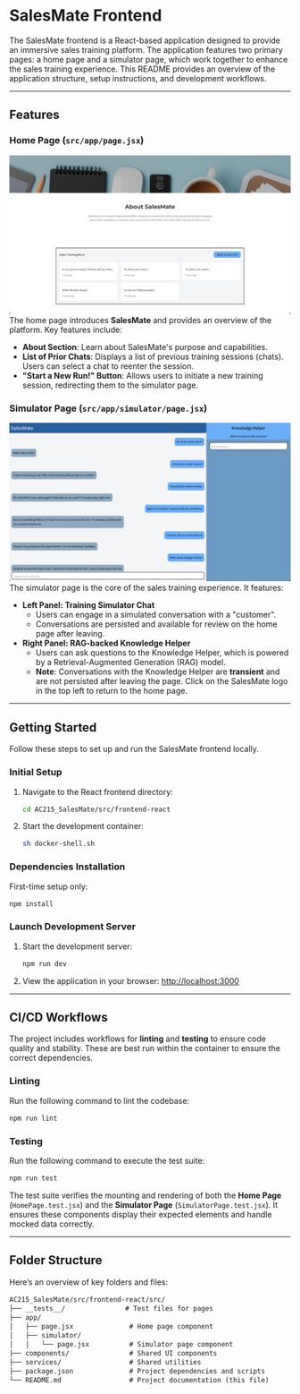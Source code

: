 
# SalesMate Frontend

The SalesMate frontend is a React-based application designed to provide an immersive sales training platform. The application features two primary pages: a home page and a simulator page, which work together to enhance the sales training experience. This README provides an overview of the application structure, setup instructions, and development workflows.

---

## Features

### **Home Page (`src/app/page.jsx`)**
![Mock](../../images/frontend_home_page_screenshot.png)
The home page introduces **SalesMate** and provides an overview of the platform. Key features include:
- **About Section**: Learn about SalesMate's purpose and capabilities.
- **List of Prior Chats**: Displays a list of previous training sessions (chats). Users can select a chat to reenter the session.
- **"Start a New Run!" Button**: Allows users to initiate a new training session, redirecting them to the simulator page.

### **Simulator Page (`src/app/simulator/page.jsx`)**
![Mock](../../images/frontend_simulator_page_screenshot.png)
The simulator page is the core of the sales training experience. It features:
- **Left Panel: Training Simulator Chat**
  - Users can engage in a simulated conversation with a "customer".
  - Conversations are persisted and available for review on the home page after leaving.
- **Right Panel: RAG-backed Knowledge Helper**
  - Users can ask questions to the Knowledge Helper, which is powered by a Retrieval-Augmented Generation (RAG) model.
  - **Note**: Conversations with the Knowledge Helper are **transient** and are not persisted after leaving the page.
Click on the SalesMate logo in the top left to return to the home page.

---

## Getting Started

Follow these steps to set up and run the SalesMate frontend locally.

### **Initial Setup**
1. Navigate to the React frontend directory:
   ```bash
   cd AC215_SalesMate/src/frontend-react
   ```
2. Start the development container:
   ```bash
   sh docker-shell.sh
   ```

### **Dependencies Installation**
First-time setup only:
```bash
npm install
```

### **Launch Development Server**
1. Start the development server:
   ```bash
   npm run dev
   ```
2. View the application in your browser:
   [http://localhost:3000](http://localhost:3000)

---

## CI/CD Workflows

The project includes workflows for **linting** and **testing** to ensure code quality and stability. These are best run within the container to ensure the correct dependencies.

### **Linting**
Run the following command to lint the codebase:
```bash
npm run lint
```

### **Testing**
Run the following command to execute the test suite:
```bash
npm run test
```

The test suite verifies the mounting and rendering of both the **Home Page** (`HomePage.test.jsx`) and the **Simulator Page** (`SimulatorPage.test.jsx`). It ensures these components display their expected elements and handle mocked data correctly.

---

## Folder Structure

Here’s an overview of key folders and files:

```
AC215_SalesMate/src/frontend-react/src/
├── __tests__/               # Test files for pages
├── app/
│   ├── page.jsx              # Home page component
│   ├── simulator/
│   │   └── page.jsx          # Simulator page component
├── components/               # Shared UI components
├── services/                 # Shared utilities
├── package.json              # Project dependencies and scripts
└── README.md                 # Project documentation (this file)
```

